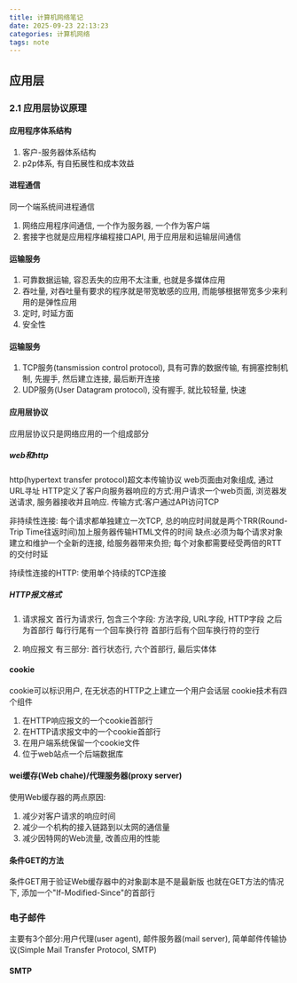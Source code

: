 ```yaml
---
title: 计算机网络笔记
date: 2025-09-23 22:13:23
categories: 计算机网络
tags: note
---
```


## 应用层
### 2.1 应用层协议原理
#### 应用程序体系结构
1. 客户-服务器体系结构
2. p2p体系, 有自拓展性和成本效益

#### 进程通信
同一个端系统间进程通信
1. 网络应用程序间通信, 一个作为服务器, 一个作为客户端
2. 套接字也就是应用程序编程接口API, 用于应用层和运输层间通信

#### 运输服务
1. 可靠数据运输, 容忍丢失的应用不太注重, 也就是多媒体应用
2. 吞吐量, 对吞吐量有要求的程序就是带宽敏感的应用, 而能够根据带宽多少来利用的是弹性应用
3. 定时, 时延方面
4. 安全性

#### 运输服务
1. TCP服务(tansmission control protocol), 具有可靠的数据传输, 有拥塞控制机制, 先握手, 然后建立连接, 最后断开连接
2. UDP服务(User Datagram protocol), 没有握手, 就比较轻量, 快速

#### 应用层协议
应用层协议只是网络应用的一个组成部分

##### web和http
http(hypertext transfer protocol)超文本传输协议
web页面由对象组成, 通过URL寻址
HTTP定义了客户向服务器响应的方式:用户请求一个web页面, 浏览器发送请求, 服务器接收并且响应.  传输方式:客户通过API访问TCP

非持续性连接: 每个请求都单独建立一次TCP, 总的响应时间就是两个TRR(Round-Trip Time往返时间)加上服务器传输HTML文件的时间
缺点:必须为每个请求对象建立和维护一个全新的连接, 给服务器带来负担; 每个对象都需要经受两倍的RTT的交付时延

持续性连接的HTTP: 使用单个持续的TCP连接

##### HTTP报文格式
1. 请求报文
首行为请求行, 包含三个字段: 方法字段, URL字段, HTTP字段
之后为首部行
每行行尾有一个回车换行符
首部行后有个回车换行符的空行


2. 响应报文
有三部分: 首行状态行, 六个首部行, 最后实体体

#### cookie
cookie可以标识用户, 在无状态的HTTP之上建立一个用户会话层
cookie技术有四个组件
1. 在HTTP响应报文的一个cookie首部行
2. 在HTTP请求报文中的一个cookie首部行
3. 在用户端系统保留一个cookie文件
4. 位于web站点一个后端数据库
#### wei缓存(Web chahe)/代理服务器(proxy server)
使用Web缓存器的两点原因:
1. 减少对客户请求的响应时间
2. 减少一个机构的接入链路到以太网的通信量
3. 减少因特网的Web流量, 改善应用的性能

#### 条件GET的方法
条件GET用于验证Web缓存器中的对象副本是不是最新版
也就在GET方法的情况下, 添加一个"If-Modified-Since"的首部行

### 电子邮件
主要有3个部分:用户代理(user agent), 邮件服务器(mail server), 简单邮件传输协议(Simple Mail Transfer Protocol, SMTP)

#### SMTP
